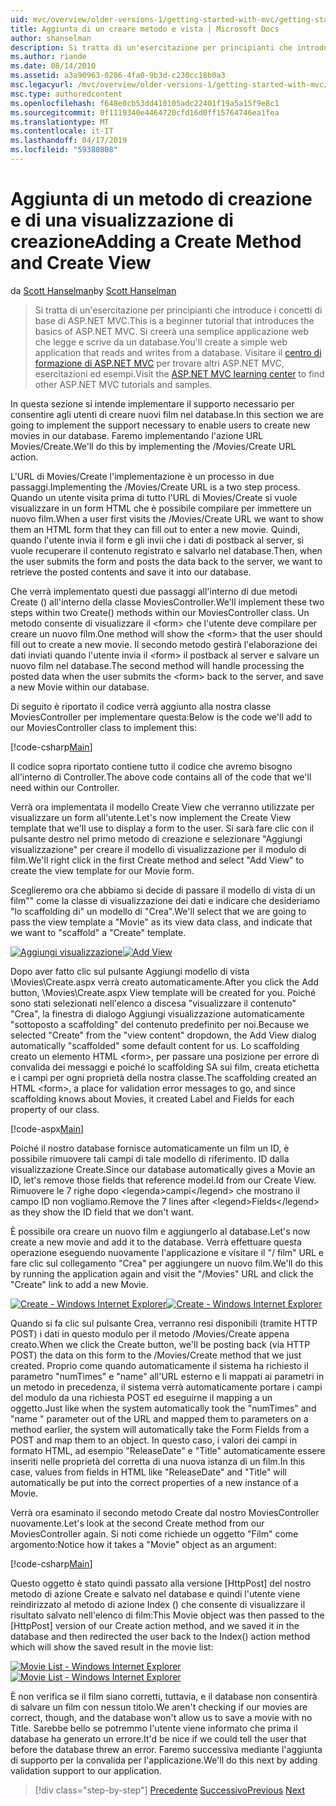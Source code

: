 ```yaml
---
uid: mvc/overview/older-versions-1/getting-started-with-mvc/getting-started-with-mvc-part6
title: Aggiunta di un creare metodo e vista | Microsoft Docs
author: shanselman
description: Si tratta di un'esercitazione per principianti che introduce i concetti di base di ASP.NET MVC. Creare un'applicazione web semplice che legge e scrive da un database.
ms.author: riande
ms.date: 08/14/2010
ms.assetid: a3a90963-0286-4fa0-9b3d-c230cc18b0a3
msc.legacyurl: /mvc/overview/older-versions-1/getting-started-with-mvc/getting-started-with-mvc-part6
msc.type: authoredcontent
ms.openlocfilehash: f648e0cb53dd410105adc22401f19a5a15f9e8c1
ms.sourcegitcommit: 0f1119340e4464720cfd16d0ff15764746ea1fea
ms.translationtype: MT
ms.contentlocale: it-IT
ms.lasthandoff: 04/17/2019
ms.locfileid: "59380808"
---
```

# <a name="adding-a-create-method-and-create-view"></a><span data-ttu-id="9e7b6-104">Aggiunta di un metodo di creazione e di una visualizzazione di creazione</span><span class="sxs-lookup"><span data-stu-id="9e7b6-104">Adding a Create Method and Create View</span></span>

<span data-ttu-id="9e7b6-105">da [Scott Hanselman](https://github.com/shanselman)</span><span class="sxs-lookup"><span data-stu-id="9e7b6-105">by [Scott Hanselman](https://github.com/shanselman)</span></span>

> <span data-ttu-id="9e7b6-106">Si tratta di un'esercitazione per principianti che introduce i concetti di base di ASP.NET MVC.</span><span class="sxs-lookup"><span data-stu-id="9e7b6-106">This is a beginner tutorial that introduces the basics of ASP.NET MVC.</span></span> <span data-ttu-id="9e7b6-107">Si creerà una semplice applicazione web che legge e scrive da un database.</span><span class="sxs-lookup"><span data-stu-id="9e7b6-107">You'll create a simple web application that reads and writes from a database.</span></span> <span data-ttu-id="9e7b6-108">Visitare il [centro di formazione di ASP.NET MVC](../../../index.md) per trovare altri ASP.NET MVC, esercitazioni ed esempi.</span><span class="sxs-lookup"><span data-stu-id="9e7b6-108">Visit the [ASP.NET MVC learning center](../../../index.md) to find other ASP.NET MVC tutorials and samples.</span></span>


<span data-ttu-id="9e7b6-109">In questa sezione si intende implementare il supporto necessario per consentire agli utenti di creare nuovi film nel database.</span><span class="sxs-lookup"><span data-stu-id="9e7b6-109">In this section we are going to implement the support necessary to enable users to create new movies in our database.</span></span> <span data-ttu-id="9e7b6-110">Faremo implementando l'azione URL Movies/Create.</span><span class="sxs-lookup"><span data-stu-id="9e7b6-110">We'll do this by implementing the /Movies/Create URL action.</span></span>

<span data-ttu-id="9e7b6-111">L'URL di Movies/Create l'implementazione è un processo in due passaggi.</span><span class="sxs-lookup"><span data-stu-id="9e7b6-111">Implementing the /Movies/Create URL is a two step process.</span></span> <span data-ttu-id="9e7b6-112">Quando un utente visita prima di tutto l'URL di Movies/Create si vuole visualizzare in un form HTML che è possibile compilare per immettere un nuovo film.</span><span class="sxs-lookup"><span data-stu-id="9e7b6-112">When a user first visits the /Movies/Create URL we want to show them an HTML form that they can fill out to enter a new movie.</span></span> <span data-ttu-id="9e7b6-113">Quindi, quando l'utente invia il form e gli invii che i dati di postback al server, si vuole recuperare il contenuto registrato e salvarlo nel database.</span><span class="sxs-lookup"><span data-stu-id="9e7b6-113">Then, when the user submits the form and posts the data back to the server, we want to retrieve the posted contents and save it into our database.</span></span>

<span data-ttu-id="9e7b6-114">Che verrà implementato questi due passaggi all'interno di due metodi Create () all'interno della classe MoviesController.</span><span class="sxs-lookup"><span data-stu-id="9e7b6-114">We'll implement these two steps within two Create() methods within our MoviesController class.</span></span> <span data-ttu-id="9e7b6-115">Un metodo consente di visualizzare il &lt;form&gt; che l'utente deve compilare per creare un nuovo film.</span><span class="sxs-lookup"><span data-stu-id="9e7b6-115">One method will show the &lt;form&gt; that the user should fill out to create a new movie.</span></span> <span data-ttu-id="9e7b6-116">Il secondo metodo gestirà l'elaborazione dei dati inviati quando l'utente invia il &lt;form&gt; il postback al server e salvare un nuovo film nel database.</span><span class="sxs-lookup"><span data-stu-id="9e7b6-116">The second method will handle processing the posted data when the user submits the &lt;form&gt; back to the server, and save a new Movie within our database.</span></span>

<span data-ttu-id="9e7b6-117">Di seguito è riportato il codice verrà aggiunto alla nostra classe MoviesController per implementare questa:</span><span class="sxs-lookup"><span data-stu-id="9e7b6-117">Below is the code we'll add to our MoviesController class to implement this:</span></span>

[!code-csharp[Main](getting-started-with-mvc-part6/samples/sample1.cs)]

<span data-ttu-id="9e7b6-118">Il codice sopra riportato contiene tutto il codice che avremo bisogno all'interno di Controller.</span><span class="sxs-lookup"><span data-stu-id="9e7b6-118">The above code contains all of the code that we'll need within our Controller.</span></span>

<span data-ttu-id="9e7b6-119">Verrà ora implementata il modello Create View che verranno utilizzate per visualizzare un form all'utente.</span><span class="sxs-lookup"><span data-stu-id="9e7b6-119">Let's now implement the Create View template that we'll use to display a form to the user.</span></span> <span data-ttu-id="9e7b6-120">Si sarà fare clic con il pulsante destro nel primo metodo di creazione e selezionare "Aggiungi visualizzazione" per creare il modello di visualizzazione per il modulo di film.</span><span class="sxs-lookup"><span data-stu-id="9e7b6-120">We'll right click in the first Create method and select "Add View" to create the view template for our Movie form.</span></span>

<span data-ttu-id="9e7b6-121">Sceglieremo ora che abbiamo si decide di passare il modello di vista di un film"" come la classe di visualizzazione dei dati e indicare che desideriamo "lo scaffolding di" un modello di "Crea".</span><span class="sxs-lookup"><span data-stu-id="9e7b6-121">We'll select that we are going to pass the view template a "Movie" as its view data class, and indicate that we want to "scaffold" a "Create" template.</span></span>

<span data-ttu-id="9e7b6-122">[![Aggiungi visualizzazione](getting-started-with-mvc-part6/_static/image2.png)](getting-started-with-mvc-part6/_static/image1.png)</span><span class="sxs-lookup"><span data-stu-id="9e7b6-122">[![Add View](getting-started-with-mvc-part6/_static/image2.png)](getting-started-with-mvc-part6/_static/image1.png)</span></span>

<span data-ttu-id="9e7b6-123">Dopo aver fatto clic sul pulsante Aggiungi modello di vista \Movies\Create.aspx verrà creato automaticamente.</span><span class="sxs-lookup"><span data-stu-id="9e7b6-123">After you click the Add button, \Movies\Create.aspx View template will be created for you.</span></span> <span data-ttu-id="9e7b6-124">Poiché sono stati selezionati nell'elenco a discesa "visualizzare il contenuto" "Crea", la finestra di dialogo Aggiungi visualizzazione automaticamente "sottoposto a scaffolding" del contenuto predefinito per noi.</span><span class="sxs-lookup"><span data-stu-id="9e7b6-124">Because we selected "Create" from the "view content" dropdown, the Add View dialog automatically "scaffolded" some default content for us.</span></span> <span data-ttu-id="9e7b6-125">Lo scaffolding creato un elemento HTML &lt;form&gt;, per passare una posizione per errore di convalida dei messaggi e poiché lo scaffolding SA sui film, creata etichetta e i campi per ogni proprietà della nostra classe.</span><span class="sxs-lookup"><span data-stu-id="9e7b6-125">The scaffolding created an HTML &lt;form&gt;, a place for validation error messages to go, and since scaffolding knows about Movies, it created Label and Fields for each property of our class.</span></span>

[!code-aspx[Main](getting-started-with-mvc-part6/samples/sample2.aspx)]

<span data-ttu-id="9e7b6-126">Poiché il nostro database fornisce automaticamente un film un ID, è possibile rimuovere tali campi di tale modello di riferimento. ID dalla visualizzazione Create.</span><span class="sxs-lookup"><span data-stu-id="9e7b6-126">Since our database automatically gives a Movie an ID, let's remove those fields that reference model.Id from our Create View.</span></span> <span data-ttu-id="9e7b6-127">Rimuovere le 7 righe dopo &lt;legenda&gt;campi&lt;/legend&gt; che mostrano il campo ID non vogliamo.</span><span class="sxs-lookup"><span data-stu-id="9e7b6-127">Remove the 7 lines after &lt;legend&gt;Fields&lt;/legend&gt; as they show the ID field that we don't want.</span></span>

<span data-ttu-id="9e7b6-128">È possibile ora creare un nuovo film e aggiungerlo al database.</span><span class="sxs-lookup"><span data-stu-id="9e7b6-128">Let's now create a new movie and add it to the database.</span></span> <span data-ttu-id="9e7b6-129">Verrà effettuare questa operazione eseguendo nuovamente l'applicazione e visitare il "/ film" URL e fare clic sul collegamento "Crea" per aggiungere un nuovo film.</span><span class="sxs-lookup"><span data-stu-id="9e7b6-129">We'll do this by running the application again and visit the "/Movies" URL and click the "Create" link to add a new Movie.</span></span>

<span data-ttu-id="9e7b6-130">[![Create - Windows Internet Explorer](getting-started-with-mvc-part6/_static/image4.png)](getting-started-with-mvc-part6/_static/image3.png)</span><span class="sxs-lookup"><span data-stu-id="9e7b6-130">[![Create - Windows Internet Explorer](getting-started-with-mvc-part6/_static/image4.png)](getting-started-with-mvc-part6/_static/image3.png)</span></span>

<span data-ttu-id="9e7b6-131">Quando si fa clic sul pulsante Crea, verranno resi disponibili (tramite HTTP POST) i dati in questo modulo per il metodo /Movies/Create appena creato.</span><span class="sxs-lookup"><span data-stu-id="9e7b6-131">When we click the Create button, we'll be posting back (via HTTP POST) the data on this form to the /Movies/Create method that we just created.</span></span> <span data-ttu-id="9e7b6-132">Proprio come quando automaticamente il sistema ha richiesto il parametro "numTimes" e "name" all'URL esterno e li mappati ai parametri in un metodo in precedenza, il sistema verrà automaticamente portare i campi del modulo da una richiesta POST ed eseguirne il mapping a un oggetto.</span><span class="sxs-lookup"><span data-stu-id="9e7b6-132">Just like when the system automatically took the "numTimes" and "name " parameter out of the URL and mapped them to parameters on a method earlier, the system will automatically take the Form Fields from a POST and map them to an object.</span></span> <span data-ttu-id="9e7b6-133">In questo caso, i valori dei campi in formato HTML, ad esempio "ReleaseDate" e "Title" automaticamente essere inseriti nelle proprietà del corretta di una nuova istanza di un film.</span><span class="sxs-lookup"><span data-stu-id="9e7b6-133">In this case, values from fields in HTML like "ReleaseDate" and "Title" will automatically be put into the correct properties of a new instance of a Movie.</span></span>

<span data-ttu-id="9e7b6-134">Verrà ora esaminato il secondo metodo Create dal nostro MoviesController nuovamente.</span><span class="sxs-lookup"><span data-stu-id="9e7b6-134">Let's look at the second Create method from our MoviesController again.</span></span> <span data-ttu-id="9e7b6-135">Si noti come richiede un oggetto "Film" come argomento:</span><span class="sxs-lookup"><span data-stu-id="9e7b6-135">Notice how it takes a "Movie" object as an argument:</span></span>

[!code-csharp[Main](getting-started-with-mvc-part6/samples/sample3.cs)]

<span data-ttu-id="9e7b6-136">Questo oggetto è stato quindi passato alla versione [HttpPost] del nostro metodo di azione Create e salvato nel database e quindi l'utente viene reindirizzato al metodo di azione Index () che consente di visualizzare il risultato salvato nell'elenco di film:</span><span class="sxs-lookup"><span data-stu-id="9e7b6-136">This Movie object was then passed to the [HttpPost] version of our Create action method, and we saved it in the database and then redirected the user back to the Index() action method which will show the saved result in the movie list:</span></span>

<span data-ttu-id="9e7b6-137">[![Movie List - Windows Internet Explorer](getting-started-with-mvc-part6/_static/image6.png)](getting-started-with-mvc-part6/_static/image5.png)</span><span class="sxs-lookup"><span data-stu-id="9e7b6-137">[![Movie List - Windows Internet Explorer](getting-started-with-mvc-part6/_static/image6.png)](getting-started-with-mvc-part6/_static/image5.png)</span></span>

<span data-ttu-id="9e7b6-138">È non verifica se il film siano corretti, tuttavia, e il database non consentirà di salvare un film con nessun titolo.</span><span class="sxs-lookup"><span data-stu-id="9e7b6-138">We aren't checking if our movies are correct, though, and the database won't allow us to save a movie with no Title.</span></span> <span data-ttu-id="9e7b6-139">Sarebbe bello se potremmo l'utente viene informato che prima il database ha generato un errore.</span><span class="sxs-lookup"><span data-stu-id="9e7b6-139">It'd be nice if we could tell the user that before the database threw an error.</span></span> <span data-ttu-id="9e7b6-140">Faremo successiva mediante l'aggiunta di supporto per la convalida per l'applicazione.</span><span class="sxs-lookup"><span data-stu-id="9e7b6-140">We'll do this next by adding validation support to our application.</span></span>

> [!div class="step-by-step"]
> <span data-ttu-id="9e7b6-141">[Precedente](getting-started-with-mvc-part5.md)
> [Successivo](getting-started-with-mvc-part7.md)</span><span class="sxs-lookup"><span data-stu-id="9e7b6-141">[Previous](getting-started-with-mvc-part5.md)
[Next](getting-started-with-mvc-part7.md)</span></span>
